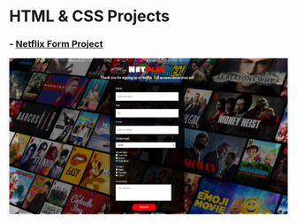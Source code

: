# HTML & CSS Projects

### - [Netflix Form Project](https://yasinyagmur.github.io/NETFLIX-FORM-PAGE/)
![](https://github.com/yasinyagmur/NETFLIX-FORM-PAGE/blob/master/img/Project_001_.png)